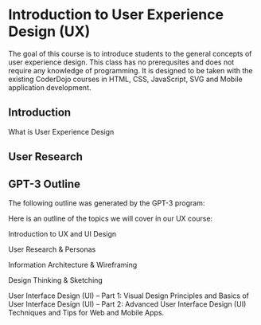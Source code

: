 # Introduction to User Experience Design (UX)
The goal of this course is to introduce students to the general concepts of user experience design.  This class has no prerequsites and does not require any knowledge of programming.  It is designed to be taken with the existing CoderDojo courses in HTML, CSS, JavaScript, SVG and Mobile application development.

## Introduction
What is User Experience Design

## User Research

##



## GPT-3 Outline
The following outline was generated by the GPT-3 program:

Here is an outline of the topics we will cover in our UX course:

Introduction to UX and UI Design

User Research & Personas

Information Architecture & Wireframing

Design Thinking & Sketching

User Interface Design (UI) – Part 1: Visual Design Principles and Basics of User Interface Design (UI) – Part 2: Advanced User Interface Design (UI) Techniques and Tips for Web and Mobile Apps.